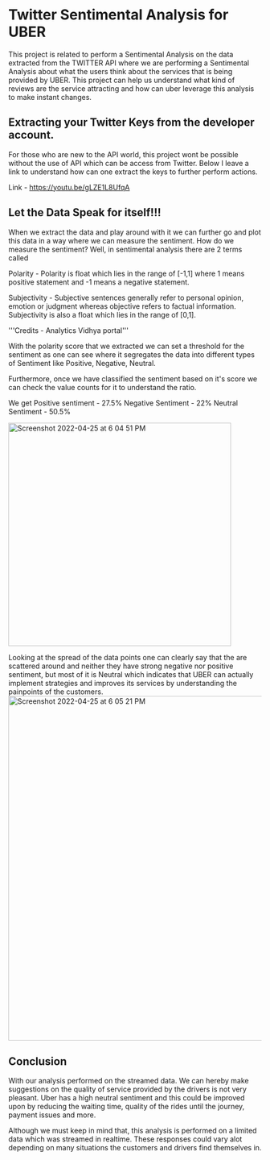 
# Twitter Sentimental Analysis for UBER

This project is related to perform a Sentimental Analysis on the data extracted from the TWITTER API where we are performing a Sentimental Analysis about what the users think about the services that is being provided by UBER. This project can help us understand what kind of reviews are the service attracting and how can uber leverage this analysis to make instant changes. 



## Extracting your Twitter Keys from the developer account.

For those who are new to the API world, this project wont be possible without the use of API which can be access from Twitter.
Below I leave a link to understand how can one extract the keys to further perform actions.

Link - https://youtu.be/gLZE1L8UfqA

    
## Let the Data Speak for itself!!!

When we extract the data and play around with it we can further go and plot this data in a way where we can measure the sentiment. 
How do we measure the sentiment?
Well, in sentimental analysis there are 2 terms called

Polarity - Polarity is float which lies in the range of [-1,1] where 1 means positive statement and -1 means a negative statement.

Subjectivity - Subjective sentences generally refer to personal opinion, emotion or judgment whereas objective refers to factual information. Subjectivity is also a float which lies in the range of [0,1].

'''Credits - Analytics Vidhya portal'''

With the polarity score that we extracted we can set a threshold for the sentiment as one can see where it segregates the data into different types of Sentiment like Positive, Negative, Neutral.

Furthermore, once we have classified the sentiment based on it's score we can check the value counts for it to understand the ratio. 

We get 
Positive sentiment - 27.5%
Negative Sentiment - 22%
Neutral Sentiment - 50.5%

<img width="443" alt="Screenshot 2022-04-25 at 6 04 51 PM" src="https://user-images.githubusercontent.com/54794852/165128550-4ecdbbf0-4d01-413d-a375-61a21662eded.png">

Looking at the spread of the data points one can clearly say that the are scattered around and neither they have strong negative nor positive sentiment, but most of it is Neutral which indicates that UBER can actually implement strategies and improves its services by understanding the painpoints of the customers.
<img width="684" alt="Screenshot 2022-04-25 at 6 05 21 PM" src="https://user-images.githubusercontent.com/54794852/165128644-1dbad986-8d84-4f5f-9192-532f4137577f.png">

## Conclusion

With our analysis performed on the streamed data. We can hereby make suggestions on the quality of service provided by the drivers is not very pleasant.
Uber has a high neutral sentiment and this could be improved upon by reducing the waiting time, quality of the rides until the journey, payment issues and more.

Although we must keep in mind that, this analysis is performed on a limited data which was streamed in realtime. 
These responses could vary alot depending on many situations the customers and drivers find themselves in. 




